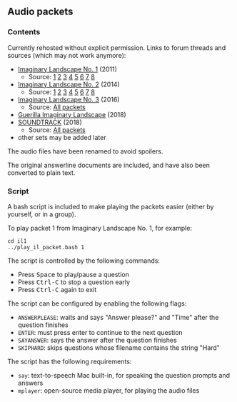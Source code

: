 ## Audio packets

### Contents

Currently rehosted without explicit permission. Links to forum threads and sources (which may not work anymore):

* [Imaginary Landscape No. 1](http://hsquizbowl.org/forums/viewtopic.php?f=21&t=11623&p=219113#p219113) (2011)
  * Source:
[1](https://app.box.com/s/cjz4h8mtmpexg54hwp47)
[2](https://app.box.com/s/rkog5lzgv5z08h3rz9edjtslame5sna5)
[3](https://app.box.com/s/dvim5i3jw47pca15nmh6)
[4](https://app.box.com/s/qgvoru61whvqn8owjn04)
[5](https://app.box.com/s/4w8styo3zcegiipadwwn)
[6](https://app.box.com/s/uxxq16t3nayudhlcv8p1)
[7](https://app.box.com/s/p0p6fjvhrxxq0xcobate)
[8](https://app.box.com/s/lus2brcnvbszm6gi5b27)
* [Imaginary Landscape No. 2](http://hsquizbowl.org/forums/viewtopic.php?f=21&t=16234&p=289863#p289863) (2014)
  * Source:
[1](https://app.box.com/s/9cjrh6f96um752scc4vk)
[2](https://app.box.com/s/apg3kusvq0iiqfvcwfj9)
[3](https://app.box.com/s/l66tytwjmejq7pzi1ukj)
[4](https://app.box.com/s/2w2ztx8ze9x6jvu5u67f)
[5](https://app.box.com/s/hcy6za2tiooehv5ymdm2)
[6](https://app.box.com/s/souowe39meed1nzn2evs)
[7](https://app.box.com/s/41werd8fdlvbqrgxzyn0)
[8](https://app.box.com/s/wuhmam1jr4ayu8mkjq1g)
* [Imaginary Landscape No. 3](http://hsquizbowl.org/forums/viewtopic.php?f=21&t=18117&p=318076#p318076) (2016)
  * Source: [All packets](https://app.box.com/s/2bjv3rmjdabi4a5whdh3g4zwmzlmvxub)
* [Guerilla Imaginary Landscape](http://hsquizbowl.org/forums/viewtopic.php?f=8&t=21409) (2018)
* [SOUNDTRACK](http://hsquizbowl.org/forums/viewtopic.php?f=19&t=20359) (2018)
  * Source: [All packets](http://trash.quizbowlpackets.com/2176/)
* other sets may be added later

The audio files have been renamed to avoid spoilers.

The original answerline documents are included, and have also been converted to plain text.

### Script

A bash script is included to make playing the packets easier (either by yourself, or in a group).

To play packet 1 from Imaginary Landscape No. 1, for example:

```
cd il1
../play_il_packet.bash 1
```

The script is controlled by the following commands:

* Press <kbd>Space</kbd> to play/pause a question
* Press <kbd>Ctrl-C</kbd> to stop a question early
* Press <kbd>Ctrl-C</kbd> again to exit

The script can be configured by enabling the following flags:

* `ANSWERPLEASE`: waits and says "Answer please?" and "Time" after the question finishes
* `ENTER`: must press enter to continue to the next question
* `SAYANSWER`: says the answer after the question finishes
* `SKIPHARD`: skips questions whose filename contains the string "Hard"

The script has the following requirements:

* `say`: text-to-speech Mac built-in, for speaking the question prompts and answers
* `mplayer`: open-source media player, for playing the audio files
